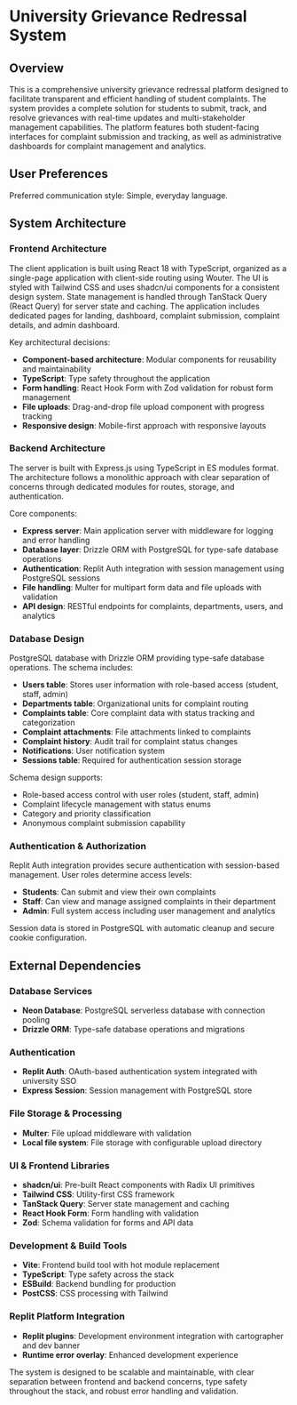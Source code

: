 # University Grievance Redressal System

## Overview

This is a comprehensive university grievance redressal platform designed to facilitate transparent and efficient handling of student complaints. The system provides a complete solution for students to submit, track, and resolve grievances with real-time updates and multi-stakeholder management capabilities. The platform features both student-facing interfaces for complaint submission and tracking, as well as administrative dashboards for complaint management and analytics.

## User Preferences

Preferred communication style: Simple, everyday language.

## System Architecture

### Frontend Architecture
The client application is built using React 18 with TypeScript, organized as a single-page application with client-side routing using Wouter. The UI is styled with Tailwind CSS and uses shadcn/ui components for a consistent design system. State management is handled through TanStack Query (React Query) for server state and caching. The application includes dedicated pages for landing, dashboard, complaint submission, complaint details, and admin dashboard.

Key architectural decisions:
- **Component-based architecture**: Modular components for reusability and maintainability
- **TypeScript**: Type safety throughout the application
- **Form handling**: React Hook Form with Zod validation for robust form management
- **File uploads**: Drag-and-drop file upload component with progress tracking
- **Responsive design**: Mobile-first approach with responsive layouts

### Backend Architecture
The server is built with Express.js using TypeScript in ES modules format. The architecture follows a monolithic approach with clear separation of concerns through dedicated modules for routes, storage, and authentication.

Core components:
- **Express server**: Main application server with middleware for logging and error handling
- **Database layer**: Drizzle ORM with PostgreSQL for type-safe database operations
- **Authentication**: Replit Auth integration with session management using PostgreSQL sessions
- **File handling**: Multer for multipart form data and file uploads with validation
- **API design**: RESTful endpoints for complaints, departments, users, and analytics

### Database Design
PostgreSQL database with Drizzle ORM providing type-safe database operations. The schema includes:

- **Users table**: Stores user information with role-based access (student, staff, admin)
- **Departments table**: Organizational units for complaint routing
- **Complaints table**: Core complaint data with status tracking and categorization
- **Complaint attachments**: File attachments linked to complaints
- **Complaint history**: Audit trail for complaint status changes
- **Notifications**: User notification system
- **Sessions table**: Required for authentication session storage

Schema design supports:
- Role-based access control with user roles (student, staff, admin)
- Complaint lifecycle management with status enums
- Category and priority classification
- Anonymous complaint submission capability

### Authentication & Authorization
Replit Auth integration provides secure authentication with session-based management. User roles determine access levels:
- **Students**: Can submit and view their own complaints
- **Staff**: Can view and manage assigned complaints in their department
- **Admin**: Full system access including user management and analytics

Session data is stored in PostgreSQL with automatic cleanup and secure cookie configuration.

## External Dependencies

### Database Services
- **Neon Database**: PostgreSQL serverless database with connection pooling
- **Drizzle ORM**: Type-safe database operations and migrations

### Authentication
- **Replit Auth**: OAuth-based authentication system integrated with university SSO
- **Express Session**: Session management with PostgreSQL store

### File Storage & Processing
- **Multer**: File upload middleware with validation
- **Local file system**: File storage with configurable upload directory

### UI & Frontend Libraries
- **shadcn/ui**: Pre-built React components with Radix UI primitives
- **Tailwind CSS**: Utility-first CSS framework
- **TanStack Query**: Server state management and caching
- **React Hook Form**: Form handling with validation
- **Zod**: Schema validation for forms and API data

### Development & Build Tools
- **Vite**: Frontend build tool with hot module replacement
- **TypeScript**: Type safety across the stack
- **ESBuild**: Backend bundling for production
- **PostCSS**: CSS processing with Tailwind

### Replit Platform Integration
- **Replit plugins**: Development environment integration with cartographer and dev banner
- **Runtime error overlay**: Enhanced development experience

The system is designed to be scalable and maintainable, with clear separation between frontend and backend concerns, type safety throughout the stack, and robust error handling and validation.
